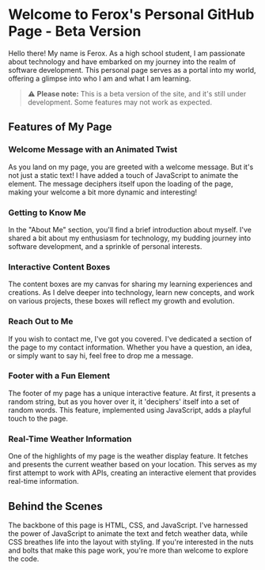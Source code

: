 # Welcome to Ferox's Personal GitHub Page - Beta Version

Hello there! My name is Ferox. As a high school student, I am passionate about technology and have embarked on my journey into the realm of software development. This personal page serves as a portal into my world, offering a glimpse into who I am and what I am learning.

> :warning: **Please note:** This is a beta version of the site, and it's still under development. Some features may not work as expected.

## Features of My Page

### Welcome Message with an Animated Twist

As you land on my page, you are greeted with a welcome message. But it's not just a static text! I have added a touch of JavaScript to animate the element. The message deciphers itself upon the loading of the page, making your welcome a bit more dynamic and interesting!

### Getting to Know Me

In the "About Me" section, you'll find a brief introduction about myself. I've shared a bit about my enthusiasm for technology, my budding journey into software development, and a sprinkle of personal interests. 

### Interactive Content Boxes

The content boxes are my canvas for sharing my learning experiences and creations. As I delve deeper into technology, learn new concepts, and work on various projects, these boxes will reflect my growth and evolution.

### Reach Out to Me

If you wish to contact me, I've got you covered. I've dedicated a section of the page to my contact information. Whether you have a question, an idea, or simply want to say hi, feel free to drop me a message.

### Footer with a Fun Element

The footer of my page has a unique interactive feature. At first, it presents a random string, but as you hover over it, it 'deciphers' itself into a set of random words. This feature, implemented using JavaScript, adds a playful touch to the page.

### Real-Time Weather Information

One of the highlights of my page is the weather display feature. It fetches and presents the current weather based on your location. This serves as my first attempt to work with APIs, creating an interactive element that provides real-time information.

## Behind the Scenes

The backbone of this page is HTML, CSS, and JavaScript. I've harnessed the power of JavaScript to animate the text and fetch weather data, while CSS breathes life into the layout with styling. If you're interested in the nuts and bolts that make this page work, you're more than welcome to explore the code.
